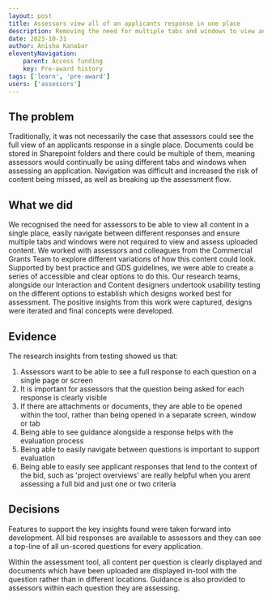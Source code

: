 ```yaml
---
layout: post
title: Assessors view all of an applicants response in one place
description: Removing the need for multiple tabs and windows to view and assess submitted content
date: 2023-10-31
author: Anisha Kanabar
eleventyNavigation:
    parent: Access funding
    key: Pre-award history
tags: ['learn', 'pre-award'] 
users: ['assessors']
---
```


## The problem
Traditionally, it was not necessarily the case that assessors could see the full view of an applicants response in a single place. Documents could be stored in Sharepoint folders and there could be multiple of them, meaning assessors would continually be using different tabs and windows when assessing an application. Navigation was difficult and increased the risk of content being missed, as well as breaking up the assessment flow. 

## What we did
We recognised the need for assessors to be able to view all content in a single place, easily navigate between different responses and ensure multiple tabs and windows were not required to view and assess uploaded content. 
We worked with assessors and colleagues from the Commercial Grants Team to explore different variations of how this content could look. Supported by best practice and GDS guidelines, we were able to create a series of accessible and clear options to do this. Our research teams, alongside our Interaction and Content designers undertook usability testing on the different options to establish which designs worked best for assessment.
The positive insights from this work were captured, designs were iterated and final concepts were developed. 

## Evidence
The research insights from testing showed us that:
1. Assessors want to be able to see a full response to each question on a single page or screen
2. It is important for assessors that the question being asked for each response is clearly visible
3. If there are attachments or documents, they are able to be opened within the tool, rather than being opened in a separate screen, window or tab
4. Being able to see guidance alongside a response helps with the evaluation process 
5. Being able to easily navigate between questions is important to support evaluation
6. Being able to easily see applicant responses that lend to the context of the bid, such as 'project overviews' are really helpful when you arent assessing a full bid and just one or two criteria

## Decisions
Features to support the key insights found were taken forward into development. All bid responses are available to assessors and they can see a top-line of all un-scored questions for every application. 

Within the assessment tool, all content per question is clearly displayed and documents which have been uploaded are displayed in-tool with the question rather than in different locations. Guidance is also provided to assessors within each question they are assessing.
